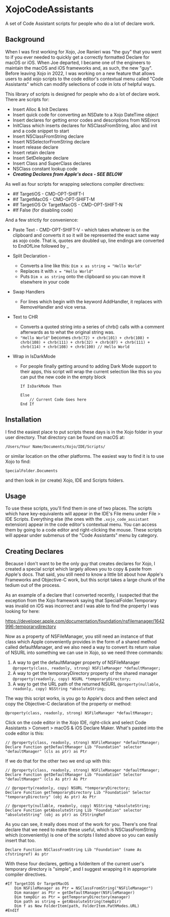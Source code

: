 # XojoCodeAssistants
A set of Code Assistant scripts for people who do a lot of declare work.

## Background

When I was first working for Xojo, Joe Ranieri was "the guy" that you went to if you ever needed to quickly get a correctly formatted Declare for macOS or iOS. When Joe departed, I became one of the engineers to maintain the macOS and iOS frameworks and, as such, the new "guy". Before leaving Xojo in 2022, I was working on a new feature that allows users to add xojo scripts to the code editor's contextual menu called "Code Assistants" which can modify selections of code in lots of helpful ways. 

This library of scripts is designed for people who do a lot of declare work. There are scripts for:

- Insert Alloc & Init Declares
- Insert quick code for converting an NSDate to a Xojo DateTime object
- Insert declares for getting error codes and descriptions from NSErrors
- InitClass which inserts declares for NSClassFromString, alloc and init and a code snippet to start
- Insert NSClassFromString declare
- Insert NSSelectorFromString declare
- Insert release declare
- Insert retain declare
- Insert SetDelegate declare
- Insert Class and SuperClass declares
- NSClass constant lookup code
- ***Creating Declares from Apple's docs - SEE BELOW***

As well as four scripts for wrapping selections compiler directives:

- #If TargetiOS - CMD-OPT-SHIFT-I
- #if TargetMacOS - CMD-OPT-SHIFT-M
- #If TargetiOS Or TargetMacOS - CMD-OPT-SHIFT-N
- #If False (for disabling code)

And a few strictly for convenience:

- Paste Text - CMD-OPT-SHIFT-V - which takes whatever is on the clipboard and converts it so it will be represented the exact same way as xojo code. That is, quotes are doubled up, line endings are converted to EndOfLine followed by _

- Split Declaration - 

  - Converts a line like this: `Dim x as string = "Hello World"`
  - Replaces it with `x = "Hello World"`
  - Puts `Dim x as string` onto the clipboard so you can move it elsewhere in your code

- Swap Handlers

  - For lines which begin with the keyword AddHandler, it replaces with RemoveHandler and vice versa.

- Text to CHR

  - Converts a quoted string into a series of chrb() calls with a comment afterwards as to what the original string was.
  - `"Hello World"` becomes `chrb(72) + chrb(101) + chrb(108) + chrb(108) + chrb(111) + chrb(32) + chrb(87) + chrb(111) + chrb(114) + chrb(108) + chrb(100) // Hello World`

- Wrap in IsDarkMode

  - For people finally getting around to adding Dark Mode support to their apps, this script will wrap the current selection like this so you can put the new code in the empty block
    ```Xojo
    If IsDarkMode Then
    
    Else
        // Current Code Goes here
    End If
    ```

    

## Installation

I find the easiest place to put scripts these days is in the Xojo folder in your user directory. That directory can be found on macOS at:

`/Users/Your Name/Documents/Xojo/IDE/Scripts/`

or similar location on the other platforms. The easiest way to find it is to use Xojo to find:

`SpecialFolder.Documents`

and then look in (or create) Xojo, IDE and Scripts folders.



## Usage

To use these scripts, you'll find them in one of two places. The scripts which have key-equivalents will appear in the IDE's File menu under File > IDE Scripts. Everything else (the ones with the `.xojo_code_assistant` extension) appear in the code editor's contextual menu. You can access them by going to a code editor and right-clicking the mouse. These scripts will appear under submenus of the "Code Assistants" menu by category.

## Creating Declares

Because I don't want to be the only guy that creates declares for Xojo, I created a special script which largely allows you to copy & paste from Apple's docs. That said, you still need to know a little bit about how Apple's Frameworks and Objective-C work, but this script takes a large chunk of the tedium out of the process. 

As an example of a declare that I converted recently, I suspected that the exception from the Xojo framework saying that SpecialFolder.Temporary was invalid on iOS was incorrect and I was able to find the property I was looking for here:

https://developer.apple.com/documentation/foundation/nsfilemanager/1642996-temporarydirectory

Now as a property of NSFileManager, you still need an instance of that class which Apple conveniently provides in the form of a shared method called defaultManager, and we also need a way to convert its return value of NSURL into something we can use in Xojo, so we need three commands:

1. A way to get the defaultManager property of NSFileManager 
   `@property(class, readonly, strong) NSFileManager *defaultManager;`
2. A way to get the temporaryDirectory property of the shared manager
   `@property(readonly, copy) NSURL *temporaryDirectory;`
3. A way to get the URL path of the returned NSURL
   `@property(nullable, readonly, copy) NSString *absoluteString;`

The way this script works, is you go to Apple's docs and then select and copy the Objective-C declaration of the property or method:

`@property(class, readonly, strong) NSFileManager *defaultManager;`

Click on the code editor in the Xojo IDE, right-click and select Code Assistants > Convert > macOS & iOS Declare Maker. What's pasted into the code editor is this:

```
// @property(class, readonly, strong) NSFileManager *defaultManager;
Declare Function getDefaultManager Lib "Foundation" selector "defaultManager" (cls as ptr) as Ptr
```

If we do that for the other two we end up with this:

```
// @property(class, readonly, strong) NSFileManager *defaultManager;
Declare Function getDefaultManager Lib "Foundation" Selector "defaultManager" (cls As ptr) As Ptr

// @property(readonly, copy) NSURL *temporaryDirectory;
Declare Function getTemporaryDirectory Lib "Foundation" Selector "temporaryDirectory" (obj As ptr) As Ptr

// @property(nullable, readonly, copy) NSString *absoluteString;
Declare Function getAbsoluteString Lib "Foundation" selector "absoluteString" (obj as ptr) as CFStringRef
```

As you can see, it really does most of the work for you. There's one final declare that we need to make these useful, which is NSClassFromString which (conveniently) is one of the scripts I listed above so you can easily insert that too.

`Declare Function NSClassFromString Lib "Foundation" (name As cfstringref) As ptr`

With these four declares, getting a folderitem of the current user's temporary directory is "simple", and I suggest wrapping it in appropriate compiler directives.

```
#If TargetIOS Or TargetMacOS
    Dim NSFileManager as Ptr = NSClassFromString("NSFileManager")
    Dim manager as Ptr = getDefaultManager(NSFileManager)
    Dim tempDir as Ptr = getTemporaryDirectory(manager)
    Dim path as string = getAbsoluteString(tempDir)
    Dim f as New FolderItem(path, FolderItem.PathModes.URL)
#EndIf
```
